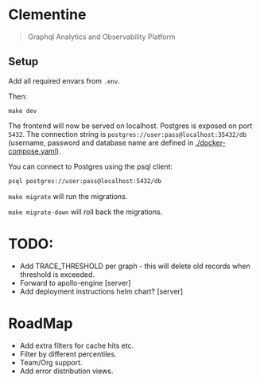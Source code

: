 # Clementine

> Graphql Analytics and Observability Platform

## Setup

Add all required envars from `.env`.

Then:

```
make dev
```

The frontend will now be served on localhost. Postgres is exposed on port `5432`. The connection string is `postgres://user:pass@localhost:35432/db` (username, password and database name are defined in [./docker-compose.yaml](./docker-compose.yaml)).

You can connect to Postgres using the psql client:

```sh
psql postgres://user:pass@localhost:5432/db
```

`make migrate` will run the migrations.

`make migrate-down` will roll back the migrations.

# TODO:

- Add TRACE_THRESHOLD per graph - this will delete old records when threshold is exceeded.
- Forward to apollo-engine [server]
- Add deployment instructions helm chart? [server]

# RoadMap

- Add extra filters for cache hits etc.
- Filter by different percentiles.
- Team/Org support.
- Add error distribution views.
